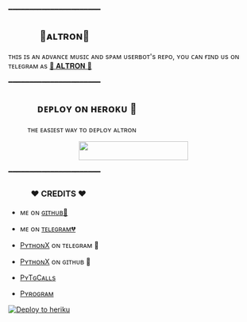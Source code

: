 <p align="center"><a h.jpg"></a></p>

━━━━━━━━━━━━━━━━━━━━━━

## ㅤㅤㅤ 🖤ᴀʟᴛʀᴏɴ🖤
ᴛʜɪs ɪs ᴀɴ ᴀᴅᴠᴀɴᴄᴇ ᴍᴜsɪᴄ ᴀɴᴅ sᴘᴀᴍ ᴜsᴇʀʙᴏᴛ's ʀᴇᴘᴏ, ʏᴏᴜ ᴄᴀɴ ғɪɴᴅ ᴜs ᴏɴ ᴛᴇʟᴇɢʀᴀᴍ ᴀs  [🖤 𝐀𝐋𝐓𝐑𝐎𝐍 🖤](https://t.me/Altron_X)


━━━━━━━━━━━━━━━━━━━━━━
## ㅤㅤㅤᴅᴇᴘʟᴏʏ ᴏɴ ʜᴇʀᴏᴋᴜ​ 🚀
ㅤㅤㅤᴛʜᴇ ᴇᴀsɪᴇsᴛ ᴡᴀʏ ᴛᴏ ᴅᴇᴘʟᴏʏ ᴀʟᴛʀᴏɴ​
<p align="center"><a href="https://heroku.com/deploy"> <img src="https://img.shields.io/badge/Deploy%20To%20Heroku-black?style=for-the-badge&logo=heroku" width="220" height="38.45"/></a></p>

 ━━━━━━━━━━━━━━━━━━━━━━

### ㅤㅤㅤ❤ CREDITS ❤


- ᴍᴇ ᴏɴ [ɢɪᴛʜᴜʙ💞](https://github.com/Shailendra34)ㅤㅤㅤㅤㅤㅤㅤㅤ
ㅤㅤㅤㅤㅤㅤㅤㅤ
- ᴍᴇ ᴏɴ [ᴛᴇʟᴇɢʀᴀᴍ💔](https://t.me/Shailendra34)

- [PʏᴛʜᴏɴX](https://t.me/Dark_X_Python) ᴏɴ ᴛᴇʟᴇɢʀᴀᴍ 💫

- [PʏᴛʜᴏɴX](https://github.com/Err0rMK) ᴏɴ ɢɪᴛʜᴜʙ 💖

- [PʏTɢCᴀʟʟs](https://github.com/pytgcalls/pytgcalls)

- [Pʏʀᴏɢʀᴀᴍ](https://github.com/pyrogram/pyrogram)

[![Deploy to heriku](https://www.herokucdn.com/deploy/button.svg)](https://heroku.com/deploy?template=https://github.com/Hyper1247/ALTRON-X)
